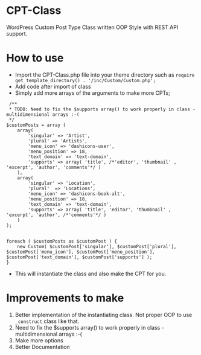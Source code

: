 # CPT-Class

WordPress Custom Post Type Class written OOP Style with REST API support.

# How to use

- Import the CPT-Class.php file into your theme directory such as `require get_template_directory() . '/inc/Custom/Custom.php';`
- Add code after import of class
- Simply add more arrays of the arguments to make more CPTs;

```
 /**
 * TODO: Need to fix the $supports array() to work properly in class - multidimensional arrays :-(
 */
$customPosts = array (
	array(
		'singular' => 'Artist',
		'plural' => 'Artists',
		'menu_icon' => 'dashicons-user',
		'menu_position' => 18,
		'text_domain' => 'text-domain',
		'supports' => array( 'title', /*'editor', 'thumbnail' , 'excerpt', 'author', 'comments'*/ )
	),
	array(
		'singular' => 'Location',
		'plural'  => 'Locations',
		'menu_icon' => 'dashicons-book-alt',
		'menu_position' => 18,
		'text_domain' => 'text-domain',
		'supports' => array( 'title', 'editor', 'thumbnail' , 'excerpt', 'author', /*'comments'*/ )
	)
);


foreach ( $customPosts as $customPost ) {
	new Custom( $customPost['singular'], $customPost['plural'], $customPost['menu_icon'], $customPost['menu_position'], $customPost['text_domain'], $customPost['supports'] );
}
```

- This will instantiate the class and also make the CPT for you.

# Improvements to make

1.  Better implementation of the instantiating class. Not proper OOP to use `_construct` class like that.
1.  Need to fix the $supports array() to work properly in class - multidimensional arrays :-(
1.  Make more options
1.  Better Documentation
